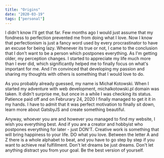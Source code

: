 ```yaml
---
title: "Origins"
date: "2020-03-19"
tags: ["personal"]
---
```


I didn't know I'll get that far. Few months ago I would just assume that my fondness to perfection prevented me from doing what I love. Now I know that perfectionism is just a fancy word used by every procrastinator to have an excuse for being lazy. Whenever its true or not, I came to the conclusion that I don't want to be a person which postpones everything. As I'm getting older, my perception changes. I started to appreciate my life much more than I ever did, which significantly helped me to finally focus on what's important for me. And I'm convinced that developing my passion and sharing my thoughts with others is something that I would love to do.

As you probably already guessed, my name is Michał Kotowski. When I started my adventure with web development, michalkotowski.pl domain was taken. It didn't surprise me, but once in a while I was checking its status. Patience paid off and on Februrary 24, 2020 I finally managed to get it it in my hands. I have to admit that it was perfect motivation to finally sit down, learn more about GatsbyJS and create something beautiful.

Anyway, whoever you are and however you managed to find my website, I wish you everything best. And if you are a creator and hobbyist who postpones everything for later - just DON'T. Creative work is something that will bring happiness to your life. DO what you love. Between the letter A and Z there is a whole alphabet to beat, and you have to go step by step if you want to achieve real fulfillment. Don't let dreams be just dreams. Don't let anything distract you from your goal. Be the best version of yourself.